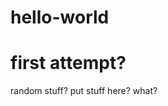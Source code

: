 # hello-world
first attempt?
===============================================================
random stuff? put stuff here? what?
